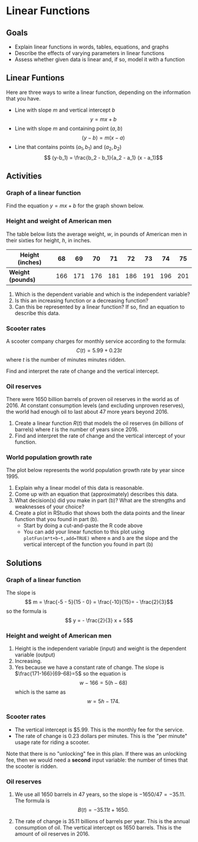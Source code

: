

# Linear Functions


## Goals

 - Explain linear functions in words, tables, equations, and graphs
 - Describe the effects of varying parameters in linear functions
 - Assess whether given data is linear and, if so, model it with a function
 
## Linear Funtions

Here are three ways to write a linear function, depending on the information that you have. 

* Line with slope $m$ and vertical intercept $b$
$$y = mx + b$$
* Line with slope $m$ and containing point $(a,b)$
$$ (y-b) = m (x-a)$$
* Line that contains points $(a_1,b_1)$ and $(a_2,b_2)$
$$ (y-b_1) = \frac{b_2 - b_1}{a_2 - a_1} (x - a_1)$$

 
## Activities

### Graph of a linear function
Find the equation $y=mx+b$ for the graph shown below.


### Height and weight of American men
The table below lists the average weight, $w$, in pounds of American men in their sixties for height, $h$, in inches.

**Height (inches)** | 68 | 69 | 70 | 71 | 72 | 73 | 74 | 75 
-------|-------|-------|-------|-------|-------|-------|-------|-------
**Weight (pounds)** | 166 | 171 | 176 | 181 | 186 | 191 | 196 | 201 

1. Which is the dependent variable and which is the independent variable?  
2. Is this an increasing function or a decreasing function?
3. Can this be represented by a linear function? If so, find an equation to describe this data.




### Scooter rates
A scooter company charges for monthly service according to the formula:
$$C(t) =  5.99 + 0.23 t$$ 
where $t$ is the number of minutes minutes ridden.

Find and interpret the rate of change and the vertical intercept.


### Oil reserves
There were 1650 billion barrels of proven oil reserves in the world as of 2016. At constant consumption levels (and excluding unproven reserves), the world had enough oil to last about 47 more years beyond 2016. 

1. Create a linear function $R(t)$ that models the oil reserves (in *billions* of barrels) where $t$ is the number of years since 2016. 
2. Find and interpret the rate of change and the vertical intercept of your function.

 





### World population growth rate
The plot below represents the world population growth rate by year since 1995. 


1. Explain why a linear model of this data is reasonable.
2. Come up with an equation that (approximately) describes this data.
3. What decision(s) did you make in part (b)? What are the strengths and weaknesses of your choice? 
4. Create a plot in RStudio that shows both the data points and the linear function that you found in part (b). 
      - Start by doing a cut-and-paste the R code above
      - You can add your linear function to this plot using `plotFun(m*t+b~t,add=TRUE)` where `m` and `b` are the slope and the vertical intercept of the function you found in part (b)
   



## Solutions

### Graph of a linear function
The slope is
$$ m = \frac{-5 - 5}{15 - 0} = \frac{-10}{15}= - \frac{2}{3}$$
so the formula is 
$$ y = - \frac{2}{3} x + 5$$

### Height and weight of American men

1. Height is the independent variable (input) and weight is the dependent variable (output)
2. Increasing.
3. Yes because we have a constant rate of change. The slope is $\frac{171-166}{69-68}=5$ so the equation is
$$
w - 166 = 5 (h-68)
$$
which is the same as
$$
w = 5h - 174.
$$



### Scooter rates

* The vertical intercept is $\$5.99$. This is the monthly fee for the service.
* The rate of change is $0.23$ dollars per minutes. This is the "per minute" usage rate for riding a scooter.

Note that there is no "unlocking" fee in this plan. If there was an unlocking fee, then we would need a **second** input variable: the number of times that the scooter is ridden. 

### Oil reserves

1. We use all 1650 barrels in 47 years, so the slope is $-1650/47=-35.11$. The formula is
$$ B(t) =  - 35.11t+ 1650.$$

2. The rate of change is 35.11 billions of barrels per year. This is the annual consumption of oil. The vertical intercept os 1650 barrels. This is the amount of oil reserves in 2016.









